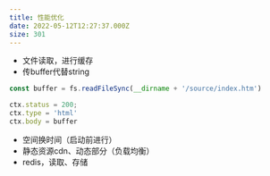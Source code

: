 ```yaml
---
title: 性能优化
date: 2022-05-12T12:27:37.000Z
size: 301
---
```

- 文件读取，进行缓存
- 传buffer代替string

```jsx
const buffer = fs.readFileSync(__dirname + '/source/index.htm')

ctx.status = 200;
ctx.type = 'html'
ctx.body = buffer
```

- 空间换时间（启动前进行）
- 静态资源cdn、动态部分（负载均衡）
- redis，读取、存储
